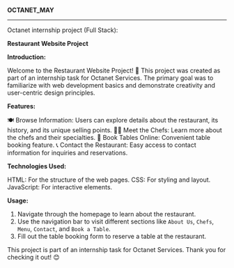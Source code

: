 **OCTANET_MAY**

---

Octanet internship project (Full Stack):

**Restaurant Website Project**

**Introduction:**

  Welcome to the Restaurant Website Project! 🎉 This project was created as part of an internship task for Octanet Services. The primary goal was to familiarize with web development basics and demonstrate creativity and user-centric design principles.

**Features:**

 🍽️ Browse Information: Users can explore details about the restaurant, its history, and its unique selling points.
 👨‍🍳 Meet the Chefs: Learn more about the chefs and their specialties.
 📅 Book Tables Online: Convenient table booking feature.
 📞 Contact the Restaurant: Easy access to contact information for inquiries and reservations.

**Technologies Used:**

HTML: For the structure of the web pages.
CSS: For styling and layout.
JavaScript: For interactive elements.

**Usage:**

1. Navigate through the homepage to learn about the restaurant.
2. Use the navigation bar to visit different sections like `About Us`, `Chefs`, `Menu`, `Contact`, and `Book a Table`.
3. Fill out the table booking form to reserve a table at the restaurant.

This project is part of an internship task for Octanet Services. Thank you for checking it out! 😊
